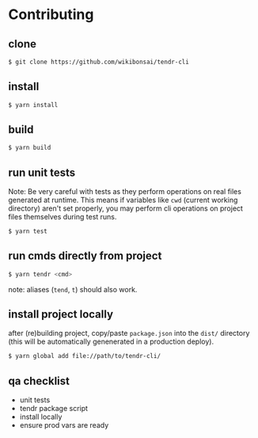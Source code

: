# Contributing

## clone

```bash
$ git clone https://github.com/wikibonsai/tendr-cli
```

## install

```bash
$ yarn install
```

## build

```bash
$ yarn build
```

## run unit tests

Note: Be very careful with tests as they perform operations on real files generated at runtime. This means if variables like `cwd` (current working directory) aren't set properly, you may perform cli operations on project files themselves during test runs.

```bash
$ yarn test
```

## run cmds directly from project

```bash
$ yarn tendr <cmd>
```

note: aliases (`tend`, `t`) should also work.

## install project locally

after (re)building project, copy/paste `package.json` into the `dist/` directory (this will be automatically genenerated in a production deploy).

```bash
$ yarn global add file://path/to/tendr-cli/
```

## qa checklist

- unit tests
- tendr package script
- install locally
- ensure prod vars are ready
